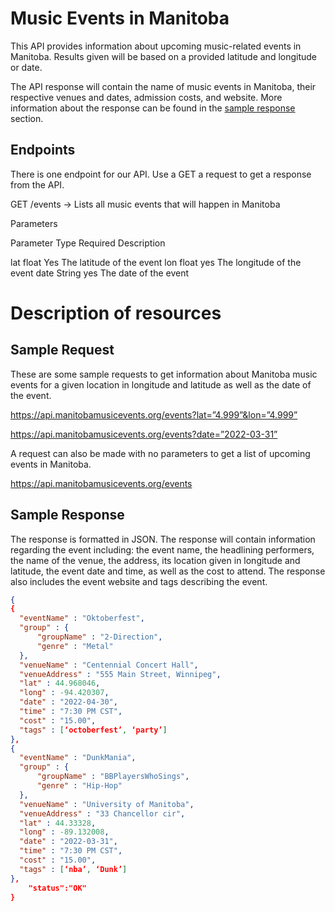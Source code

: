 # Music Events in Manitoba

This API provides information about upcoming music-related events in Manitoba. Results given will be based on a provided latitude and longitude or date.

The API response will contain the name of music events in Manitoba, their respective venues and dates, admission costs, and website. More information about the response can be found in the [sample response](https://github.com/qinh3uofm/Group8_A3_P1/blob/main/README.md#sample-response) section.

## Endpoints

There is one endpoint for our API. Use a GET a request to get a response from the API. 

GET /events → Lists all music events that will happen in Manitoba

Parameters

Parameter         Type         Required        Description

lat            float        Yes            The latitude of the event
lon            float         yes            The longitude of the event
date            String        yes            The date of the event

# Description of resources

## Sample Request
These are some sample requests to get information about Manitoba music events for a given location in longitude and latitude as well as the date of the event.

https://api.manitobamusicevents.org/events?lat=”4.999”&lon=”4.999”

https://api.manitobamusicevents.org/events?date=”2022-03-31”

A request can also be made with no parameters to get a list of upcoming events in Manitoba.

https://api.manitobamusicevents.org/events

## Sample Response
The response is formatted in JSON. The response will contain information regarding the event including: the event name, the headlining performers, the name of the venue, the address, its location given in longitude and latitude, the event date and time, as well as the cost to attend. The response also includes the event website and tags describing the event.

```json
{
{
  "eventName" : "Oktoberfest",
  "group" : {
      "groupName" : "2-Direction",
      "genre" : "Metal"
  },
  "venueName" : "Centennial Concert Hall",
  "venueAddress" : "555 Main Street, Winnipeg",
  "lat" : 44.968046,
  "long" : -94.420307,
  "date" : "2022-04-30",
  "time" : "7:30 PM CST",
  "cost" : "15.00",
  "tags" : [‘octoberfest’, ‘party’]
},
{
  "eventName" : "DunkMania",
  "group" : {
      "groupName" : "BBPlayersWhoSings",
      "genre" : "Hip-Hop"
  },
  "venueName" : "University of Manitoba",
  "venueAddress" : "33 Chancellor cir",
  "lat" : 44.33328,
  "long" : -89.132008,
  "date" : "2022-03-31",
  "time" : "7:30 PM CST",
  "cost" : "15.00",
  "tags" : [‘nba’, ‘Dunk’]
},
    "status":"OK"
}


```

